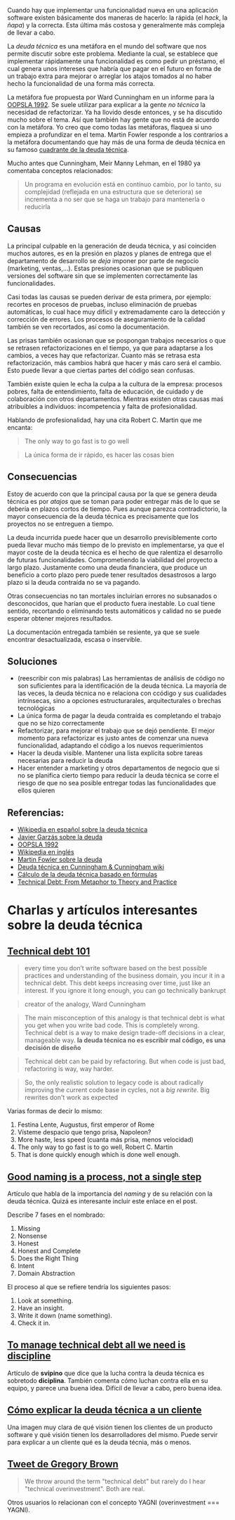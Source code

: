 
Cuando hay que implementar una funcionalidad nueva en una aplicación software existen básicamente dos maneras de hacerlo: la rápida (el *hack*, la *ñapa*) y la correcta. Esta última más costosa y generalmente más compleja de llevar a cabo.

La *deuda técnica* es una metáfora en el mundo del software que nos permite discutir sobre este problema. Mediante la cual, se establece que implementar rápidamente una funcionalidad es como pedir un préstamo, el cual genera unos intereses que habría que pagar en el futuro en forma de un trabajo extra para mejorar o arreglar los atajos tomados al no haber hecho la funcionalidad de una forma más correcta.

<!-- more -->

La metáfora fue propuesta por Ward Cunningham en un informe para la [OOPSLA 1992]. Se suele utilizar para explicar a la gente *no técnica* la necesidad de refactorizar. Ya ha llovido desde entonces, y se ha discutido mucho sobre el tema. Así que también hay gente que no está de acuerdo con la metáfora. Yo creo que como todas las metáforas, flaquea si uno empieza a profundizar en el tema. Martin Fowler responde a los contrarios a la metáfora documentando que hay más de una forma de deuda técnica en su famoso [cuadrante de la deuda técnica].

Mucho antes que Cunningham, Meir Manny Lehman, en el 1980 ya comentaba conceptos relacionados:

> Un programa en evolución está en contínuo cambio, por lo tanto, su complejidad (reflejada en una estructura que se deteriora) se incrementa a no ser que se haga un trabajo para mantenerla o reducirla

## Causas

La principal culpable en la generación de deuda técnica, y así coinciden muchos autores, es en la presión en plazos y planes de entrega que el departamento de desarrollo se *deja* imponer por parte de negocio (marketing, ventas,...). Estas presiones ocasionan que se publiquen versiones del software sin que se implementen correctamente las funcionalidades.

Casi todas las causas se pueden derivar de esta primera, por ejemplo: recortes en procesos de pruebas, incluso eliminación de pruebas automáticas, lo cual hace muy difícil y extremadamente caro la detección y corrección de errores. Los procesos de aseguramiento de la calidad también se ven recortados, así como la documentación.

Las prisas también ocasionan que se pospongan trabajos necesarios o que se retrasen refactorizaciones en el tiempo, ya que para adaptarse a los cambios, a veces hay que refactorizar. Cuanto más se retrasa esta refactorización, más cambios habrá que hacer y más caro será el cambio. Esto puede llevar a que ciertas partes del código sean confusas.

También existe quien le echa la culpa a la cultura de la empresa: procesos pobres, falta de entendimiento, falta de educación, de cuidado y de colaboración con otros departamentos. Mientras existen otras causas maś atribuibles a individuos: incompetencia y falta de profesionalidad.

Hablando de profesionalidad, hay una cita Robert C. Martin que me encanta:

> The only way to go fast is to go well

> La única forma de ir rápido, es hacer las cosas bien

## Consecuencias

Estoy de acuerdo con que la principal causa por la que se genera deuda técnica es por *atajos* que se toman para poder entregar más de lo que se debería en plazos cortos de tiempo. Pues aunque parezca contradictorio, la mayor consecuencia de la deuda técnica es precisamente que los proyectos no se entreguen a tiempo.

La deuda incurrida puede hacer que un desarrollo previsiblemente corto pueda llevar mucho más tiempo de lo previsto en implementarse, ya que el mayor coste de la deuda técnica es el hecho de que ralentiza el desarrollo de futuras funcionalidades. Comprometiendo la viabilidad del proyecto a largo plazo. Justamente como una deuda financiera, que produce un beneficio a corto plazo pero puede tener resultados desastrosos a largo plazo si la deuda contraída no se va pagando.

Otras consecuencias no tan mortales incluirían errores no subsanados o desconocidos, que harían que el producto fuera inestable. Lo cual tiene sentido, recortando o eliminando tests automáticos y calidad no se puede esperar obtener mejores resultados.

La documentación entregada también se resiente, ya que se suele encontrar desactualizada, escasa o inservible.

## Soluciones

- (reescribir con mis palabras) Las herramientas de análisis de código no son suficientes para la identificación de la deuda técnica. La mayoría de las veces, la deuda técnica no e relaciona con ccódigo y sus cualidades intrínsecas, sino a opciones estructurarales, arquitecturales o brechas tecnológicas
- La única forma de pagar la deuda contraída es completando el trabajo que no se hizo correctamente
- Refactorizar, para mejorar el trabajo que se dejó pendiente. El mejor momento para refactorizar es justo antes de comenzar una nueva funcionalidad, adaptando el código a los nuevos requerimientos
- Hacer la deuda visible. Mantener una lista explícita sobre tareas necesarias para reducir la deuda
- Hacer entender a marketing y otros departamentos de negocio que si no se planifica cierto tiempo para reducir la deuda técnica se corre el riesgo de que no sea posible entregar todas las funcionalidades que ellos quieren

## Referencias:

- [Wikipedia en español sobre la deuda técnica](https://es.wikipedia.org/wiki/Deuda_t%C3%A9cnica)
- [Javier Garzás sobre la deuda](http://www.javiergarzas.com/2012/11/deuda-tecnica-2.html)
- [OOPSLA 1992]
- [Wikipedia en inglés](https://en.wikipedia.org/wiki/Technical_debt)
- [Martin Fowler sobre la deuda](http://martinfowler.com/bliki/TechnicalDebt.html)
- [Deuda técnica en Cunningham & Cunningham wiki](http://www.c2.com/cgi/wiki?TechnicalDebt)
- [Cálculo de la deuda técnica basado en fórmulas](http://docs.sonarqube.org/display/SONARQUBE44/Technical+Debt+Calculation)
- [Technical Debt: From Metaphor to Theory and Practice](http://www.computer.org/csdl/mags/so/2012/06/mso2012060018.html)

[cuadrante de la deuda técnica]: http://martinfowler.com/bliki/TechnicalDebtQuadrant.html
[OOPSLA 1992]: http://c2.com/doc/oopsla92.html

# Charlas y artículos interesantes sobre la deuda técnica

## [Technical debt 101](https://medium.com/@joaomilho/festina-lente-e29070811b84)

> every time you don’t write software based on the best possible practices and understanding of the business domain, you incur it in a technical debt. This debt keeps increasing over time, just like an interest. If you ignore it long enough, you can go technically bankrupt

> creator of the analogy, Ward Cunningham

> The main misconception of this analogy is that technical debt is what you get when you write bad code. This is completely wrong. Technical debt is a way to make design trade-off decisions in a clear, manageable way.  **la deuda técnica no es escribir mal código, es una decisión de diseño**

> Technical debt can be paid by refactoring. But when code is just bad, refactoring is way, way harder.

> So, the only realistic solution to legacy code is about radically improving the current code base in cycles, not a *big rewrite*. Big rewrites don't work as expected

Varias formas de decir lo mismo:

1. Festina Lente, Augustus, first emperor of Rome
2. Vísteme despacio que tengo prisa, Napoleon?
3. More haste, less speed (cuanta más prisa, menos velocidad)
4. The only way to go fast is to go well, Robert C. Martin
5. That is done quickly enough which is done well enough.

## [Good naming is a process, not a single step](http://arlobelshee.com/good-naming-is-a-process-not-a-single-step/)

Artículo que habla de la importancia del *naming* y de su relación con la deuda técnica. Quizá es interesante incluir este enlace en el post.

Describe 7 fases en el nombrado:

1. Missing
2. Nonsense
3. Honest
4. Honest and Complete
5. Does the Right Thing
6. Intent
7. Domain Abstraction

El proceso al que se refiere tendría los siguientes pasos:

1. Look at something.
2. Have an insight.
3. Write it down (name something).
4. Check it in.

## [To manage technical debt all we need is discipline](https://blog.svpino.com/2015/09/04/to-manage-technical-debt-all-we-need-is-discipline)

Artículo de **svipino** que dice que la lucha contra la deuda técnica es sobretodo **diciplina**. También comenta cómo luchan contra ella en su equipo, y parece una buena idea. Difícil de llevar a cabo, pero buena idea.

## [Cómo explicar la deuda técnica a un cliente](https://twitter.com/khellang/status/626716128379830273)

Una imagen muy clara de qué visión tienen los clientes de un producto software y qué visión tienen los desarrolladores del mismo. Puede servir para explicar a un cliente qué es la deuda técnia, más o menos.

## [Tweet de Gregory Brown](https://twitter.com/practicingruby/status/644259978337869824)

> We throw around the term "technical debt" but rarely do I hear "technical overinvestment". Both are real.

Otros usuarios lo relacionan con el concepto YAGNI (overinvestment === YAGNI).

